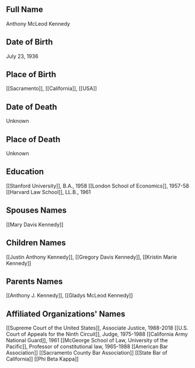 ## Full Name
Anthony McLeod Kennedy

## Date of Birth
July 23, 1936

## Place of Birth
[[Sacramento]], [[California]], [[USA]]

## Date of Death
Unknown

## Place of Death
Unknown

## Education
[[Stanford University]], B.A., 1958
[[London School of Economics]], 1957-58
[[Harvard Law School]], LL.B., 1961

## Spouses Names
[[Mary Davis Kennedy]]

## Children Names
[[Justin Anthony Kennedy]], [[Gregory Davis Kennedy]], [[Kristin Marie Kennedy]]

## Parents Names
[[Anthony J. Kennedy]], [[Gladys McLeod Kennedy]]

## Affiliated Organizations' Names
[[Supreme Court of the United States]], Associate Justice, 1988-2018
[[U.S. Court of Appeals for the Ninth Circuit]], Judge, 1975-1988
[[California Army National Guard]], 1961
[[McGeorge School of Law, University of the Pacific]], Professor of constitutional law, 1965-1988
[[American Bar Association]]
[[Sacramento County Bar Association]]
[[State Bar of California]]
[[Phi Beta Kappa]]

